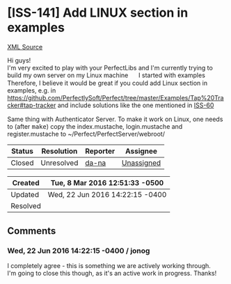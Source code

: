 # [ISS-141] Add LINUX section in examples

[XML Source](../xml/ISS-141.xml)
<p><p>Hi guys!<br/>
I'm very excited to play with your PerfectLibs and I'm currently trying to build my own server on my Linux machine <img class="emoticon" src="http://jira.perfect.org:8080/images/icons/emoticons/biggrin.png" height="16" width="16" align="absmiddle" alt="" border="0"/> I started with examples <img class="emoticon" src="http://jira.perfect.org:8080/images/icons/emoticons/smile.png" height="16" width="16" align="absmiddle" alt="" border="0"/> Therefore, I believe it would be great if you could add Linux section in examples, e.g. in <a href="https://github.com/PerfectlySoft/Perfect/tree/master/Examples/Tap%20Tracker#tap-tracker" class="external-link" rel="nofollow">https://github.com/PerfectlySoft/Perfect/tree/master/Examples/Tap%20Tracker#tap-tracker</a> and include solutions like the one mentioned in <a href="http://jira.perfect.org:8080/browse/ISS-60" title="The file &quot;TapTracker&quot; was not found." class="issue-link" data-issue-key="ISS-60">ISS-60</a> <img class="emoticon" src="http://jira.perfect.org:8080/images/icons/emoticons/wink.png" height="16" width="16" align="absmiddle" alt="" border="0"/> </p>

<p>Same thing with Authenticator Server. To make it work on Linux, one needs to (after <tt>make</tt>) copy the index.mustache, login.mustache and register.mustache to ~/Perfect/PerfectServer/webroot/</p></p>





Status|Resolution|Reporter|Assignee
------|----------|--------|--------
Closed|Unresolved|[da-na](da-na)|[Unassigned]($-1)





Created|Tue, 8 Mar 2016 12:51:33 -0500
-------|--------------
Updated|Wed, 22 Jun 2016 14:22:15 -0400
Resolved|


## Comments




### Wed, 22 Jun 2016 14:22:15 -0400 / jonog 

<p><p>I completely agree - this is something we are actively working through.<br/>
I'm going to close this though, as it's an active work in progress. Thanks!</p></p>



